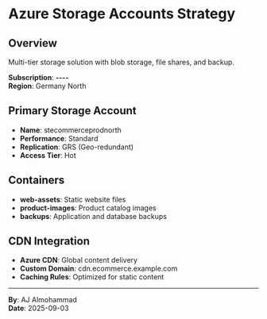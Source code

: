 # Azure Storage Accounts Strategy

## Overview
Multi-tier storage solution with blob storage, file shares, and backup.

**Subscription**: ********-****-****-****-************  
**Region**: Germany North

## Primary Storage Account
- **Name**: stecommerceprodnorth
- **Performance**: Standard
- **Replication**: GRS (Geo-redundant)
- **Access Tier**: Hot

## Containers
- **web-assets**: Static website files
- **product-images**: Product catalog images
- **backups**: Application and database backups

## CDN Integration
- **Azure CDN**: Global content delivery
- **Custom Domain**: cdn.ecommerce.example.com
- **Caching Rules**: Optimized for static content

---
**By**: AJ Almohammad  
**Date**: 2025-09-03
